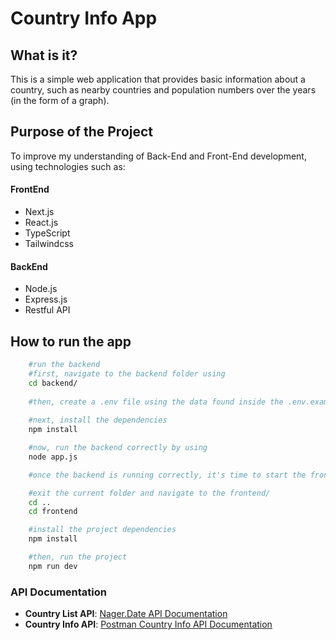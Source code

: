 # Country Info App

## What is it?

This is a simple web application that provides basic information about a country, such as nearby countries and population numbers over the years (in the form of a graph).

## Purpose of the Project

To improve my understanding of Back-End and Front-End development, using technologies such as:

#### FrontEnd

- Next.js
- React.js
- TypeScript
- Tailwindcss

#### BackEnd

- Node.js
- Express.js
- Restful API


## How to run the app

```bash
    #run the backend
    #first, navigate to the backend folder using
    cd backend/
    
    #then, create a .env file using the data found inside the .env.example file
    
    #next, install the dependencies
    npm install

    #now, run the backend correctly by using
    node app.js

    #once the backend is running correctly, it's time to start the frontend

    #exit the current folder and navigate to the frontend/
    cd ..
    cd frontend

    #install the project dependencies
    npm install

    #then, run the project
    npm run dev

```

### API Documentation

- **Country List API**: [Nager.Date API Documentation](https://date.nager.at/swagger/index.html)
- **Country Info API**: [Postman Country Info API Documentation](https://documenter.getpostman.com/view/1134062/T1LJjU52)
